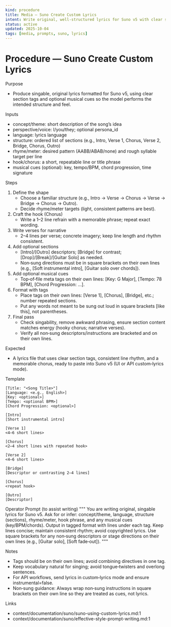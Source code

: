 ```yaml
---
kind: procedure
title: Media — Suno Create Custom Lyrics
intent: Write original, well-structured lyrics for Suno v5 with clear section tags
status: active
updated: 2025-10-04
tags: [media, prompts, suno, lyrics]
---
```


# Procedure — Suno Create Custom Lyrics

Purpose
- Produce singable, original lyrics formatted for Suno v5, using clear section tags and optional musical cues so the model performs the intended structure and feel.

Inputs
- concept/theme: short description of the song’s idea
- perspective/voice: I/you/they; optional persona_id
- language: lyrics language
- structure: ordered list of sections (e.g., Intro, Verse 1, Chorus, Verse 2, Bridge, Chorus, Outro)
- rhyme/meter: desired pattern (AABB/ABAB/none) and rough syllable target per line
- hook/chorus: a short, repeatable line or title phrase
- musical cues (optional): key, tempo/BPM, chord progression, time signature

Steps
1) Define the shape
   - Choose a familiar structure (e.g., Intro → Verse → Chorus → Verse → Bridge → Chorus → Outro).
   - Decide rhyme/meter targets (light, consistent patterns are best).
2) Craft the hook (Chorus)
   - Write a 1–2 line refrain with a memorable phrase; repeat exact wording.
3) Write verses for narrative
   - 2–4 lines per verse; concrete imagery; keep line length and rhythm consistent.
4) Add optional sections
   - [Intro]/[Outro] descriptors; [Bridge] for contrast; [Drop]/[Break]/[Guitar Solo] as needed.
   - Non‑sung directions must be in square brackets on their own lines (e.g., [Soft instrumental intro], [Guitar solo over chords]).
5) Add optional musical cues
   - Top‑of‑file meta tags on their own lines: [Key: G Major], [Tempo: 78 BPM], [Chord Progression: …].
6) Format with tags
   - Place tags on their own lines: [Verse 1], [Chorus], [Bridge], etc.; number repeated sections.
   - Put any words not meant to be sung out loud in square brackets [like this], not parentheses.
7) Final pass
   - Check singability, remove awkward phrasing, ensure section content matches energy (hooky chorus; narrative verses).
   - Verify all non‑sung descriptors/instructions are bracketed and on their own lines.

Expected
- A lyrics file that uses clear section tags, consistent line rhythm, and a memorable chorus, ready to paste into Suno v5 (UI or API custom‑lyrics mode).

Template
```
[Title: "<Song Title>"]
[Language: <e.g., English>]
[Key: <optional>]
[Tempo: <optional BPM>]
[Chord Progression: <optional>]

[Intro]
[Short instrumental intro]

[Verse 1]
<4–6 short lines>

[Chorus]
<2–4 short lines with repeated hook>

[Verse 2]
<4–6 short lines>

[Bridge]
[Descriptor or contrasting 2–4 lines]

[Chorus]
<repeat hook>

[Outro]
[Descriptor]
```

Operator Prompt (to assist writing)
"""
You are writing original, singable lyrics for Suno v5.
Ask for or infer: concept/theme, language, structure (sections), rhyme/meter, hook phrase, and any musical cues (key/BPM/chords).
Output in tagged format with lines under each tag. Keep lines concise; maintain consistent rhythm; avoid copyrighted lyrics. Use square brackets for any non‑sung descriptors or stage directions on their own lines (e.g., [Guitar solo], [Soft fade‑out]).
"""

Notes
- Tags should be on their own lines; avoid combining directives in one tag.
- Keep vocabulary natural for singing; avoid tongue‑twisters and overlong sentences.
- For API workflows, send lyrics in custom‑lyrics mode and ensure instrumental=false.
 - Non‑sung guidance: Always wrap non‑sung instructions in square brackets on their own line so they are treated as cues, not lyrics.

Links
- context/documentation/suno/suno-using-custom-lyrics.md:1
- context/documentation/suno/effective-style-prompt-writing.md:1
